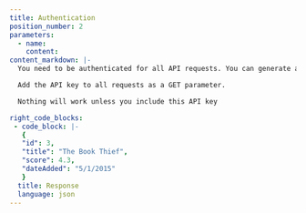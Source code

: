```yaml
---
title: Authentication
position_number: 2
parameters:
  - name:
    content:
content_markdown: |-
  You need to be authenticated for all API requests. You can generate an API key in your developer dashboard.

  Add the API key to all requests as a GET parameter.

  Nothing will work unless you include this API key

right_code_blocks:
 - code_block: |-
   {
   "id": 3,
   "title": "The Book Thief",
   "score": 4.3,
   "dateAdded": "5/1/2015"
   }
  title: Response
  language: json
---
```

